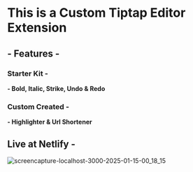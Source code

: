 # This is a Custom Tiptap Editor Extension

## - Features -
### Starter Kit - 
**- Bold, Italic, Strike, Undo & Redo**

### Custom Created - 
**- Highlighter & Url Shortener**

## Live at Netlify - 


![screencapture-localhost-3000-2025-01-15-00_18_15](https://github.com/user-attachments/assets/b15d9ae1-09cc-4bb7-ac95-4ac518a7c0e9)
